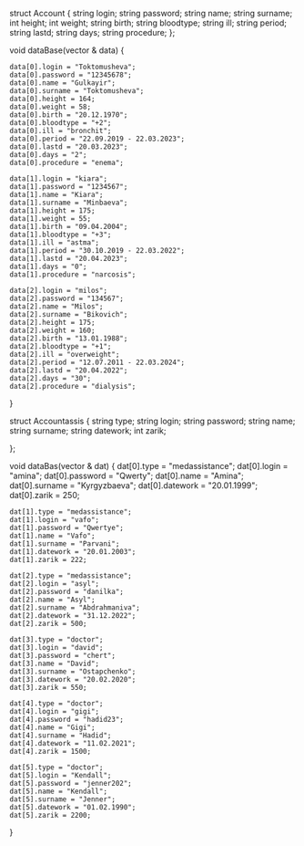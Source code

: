 struct Account {
    string login;
    string password;
    string name;
    string surname;
    int height;
    int weight;
    string birth;
    string bloodtype;
    string ill;
    string period;
    string lastd;
    string days;
    string procedure;
};


void dataBase(vector <Account>& data) {
    
    data[0].login = "Toktomusheva";
    data[0].password = "12345678";
    data[0].name = "Gulkayir";
    data[0].surname = "Toktomusheva";
    data[0].height = 164;
    data[0].weight = 58;
    data[0].birth = "20.12.1970";
    data[0].bloodtype = "+2";
    data[0].ill = "bronchit";
    data[0].period = "22.09.2019 - 22.03.2023";
    data[0].lastd = "20.03.2023";
    data[0].days = "2";
    data[0].procedure = "enema";

    data[1].login = "kiara";
    data[1].password = "1234567";
    data[1].name = "Kiara";
    data[1].surname = "Minbaeva";
    data[1].height = 175;
    data[1].weight = 55;
    data[1].birth = "09.04.2004";
    data[1].bloodtype = "+3";
    data[1].ill = "astma";
    data[1].period = "30.10.2019 - 22.03.2022";
    data[1].lastd = "20.04.2023";
    data[1].days = "0";
    data[1].procedure = "narcosis";

    data[2].login = "milos";
    data[2].password = "134567";
    data[2].name = "Milos";
    data[2].surname = "Bikovich";
    data[2].height = 175;
    data[2].weight = 160;
    data[2].birth = "13.01.1988";
    data[2].bloodtype = "+1";
    data[2].ill = "overweight";
    data[2].period = "12.07.2011 - 22.03.2024";
    data[2].lastd = "20.04.2022";
    data[2].days = "30";
    data[2].procedure = "dialysis";
}

struct Accountassis {
    string type;
    string login;
    string password;
    string name;
    string surname;
    string datework;
    int zarik;
    
};

void dataBas(vector <Accountassis>& dat) {
    dat[0].type = "medassistance";
    dat[0].login = "amina";
    dat[0].password = "Qwerty";
    dat[0].name = "Amina";
    dat[0].surname = "Kyrgyzbaeva";
    dat[0].datework = "20.01.1999";
    dat[0].zarik = 250;
    
    dat[1].type = "medassistance";
    dat[1].login = "vafo";
    dat[1].password = "Qwertye";
    dat[1].name = "Vafo";
    dat[1].surname = "Parvani";
    dat[1].datework = "20.01.2003";
    dat[1].zarik = 222;
    
    dat[2].type = "medassistance";
    dat[2].login = "asyl";
    dat[2].password = "danilka";
    dat[2].name = "Asyl";
    dat[2].surname = "Abdrahmaniva";
    dat[2].datework = "31.12.2022";
    dat[2].zarik = 500;
    
    dat[3].type = "doctor";
    dat[3].login = "david";
    dat[3].password = "chert";
    dat[3].name = "David";
    dat[3].surname = "Ostapchenko";
    dat[3].datework = "20.02.2020";
    dat[3].zarik = 550;
    
    dat[4].type = "doctor";
    dat[4].login = "gigi";
    dat[4].password = "hadid23";
    dat[4].name = "Gigi";
    dat[4].surname = "Hadid";
    dat[4].datework = "11.02.2021";
    dat[4].zarik = 1500;
    
    dat[5].type = "doctor";
    dat[5].login = "Kendall";
    dat[5].password = "jenner202";
    dat[5].name = "Kendall";
    dat[5].surname = "Jenner";
    dat[5].datework = "01.02.1990";
    dat[5].zarik = 2200;
}
